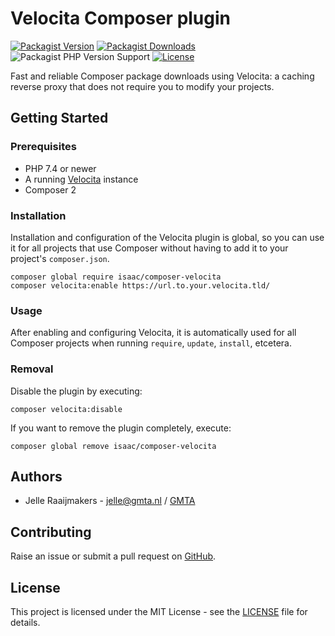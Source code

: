 # Velocita Composer plugin

[![Packagist Version](https://img.shields.io/packagist/v/isaac/composer-velocita)](https://packagist.org/packages/isaac/composer-velocita)
[![Packagist Downloads](https://img.shields.io/packagist/dt/isaac/composer-velocita)](https://packagist.org/packages/isaac/composer-velocita)
![Packagist PHP Version Support](https://img.shields.io/packagist/php-v/isaac/composer-velocita)
[![License](https://img.shields.io/github/license/isaaceindhoven/composer-velocita)](https://github.com/isaaceindhoven/composer-velocita/blob/master/LICENSE)

Fast and reliable Composer package downloads using Velocita: a caching reverse proxy that does not require you to
modify your projects.

## Getting Started

### Prerequisites

* PHP 7.4 or newer
* A running [Velocita](https://github.com/isaaceindhoven/velocita) instance
* Composer 2

### Installation

Installation and configuration of the Velocita plugin is global, so you can use it for all projects that use Composer
without having to add it to your project's `composer.json`.

```
composer global require isaac/composer-velocita
composer velocita:enable https://url.to.your.velocita.tld/
```

### Usage

After enabling and configuring Velocita, it is automatically used for all Composer projects when running `require`,
`update`, `install`, etcetera.

### Removal

Disable the plugin by executing:

```
composer velocita:disable
```

If you want to remove the plugin completely, execute:

```
composer global remove isaac/composer-velocita
```

## Authors

* Jelle Raaijmakers - [jelle@gmta.nl](mailto:jelle@gmta.nl) / [GMTA](https://github.com/GMTA)

## Contributing

Raise an issue or submit a pull request on [GitHub](https://github.com/isaaceindhoven/composer-velocita).

## License

This project is licensed under the MIT License - see the [LICENSE](LICENSE) file for details.

